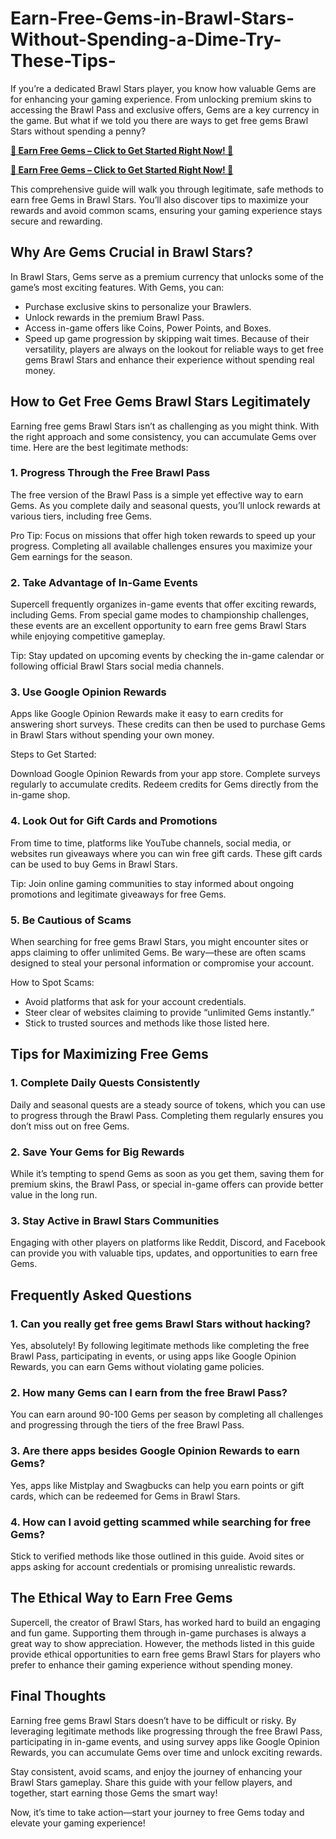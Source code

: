 # Earn-Free-Gems-in-Brawl-Stars-Without-Spending-a-Dime-Try-These-Tips-
If you’re a dedicated Brawl Stars player, you know how valuable Gems are for enhancing your gaming experience. From unlocking premium skins to accessing the Brawl Pass and exclusive offers, Gems are a key currency in the game. But what if we told you there are ways to get free gems Brawl Stars without spending a penny?

**[🔑 Earn Free Gems – Click to Get Started Right Now! 🎯](https://givxo.com/brawl-stars/)**

**[🔑 Earn Free Gems – Click to Get Started Right Now! 🎯](https://givxo.com/brawl-stars/)**

This comprehensive guide will walk you through legitimate, safe methods to earn free Gems in Brawl Stars. You’ll also discover tips to maximize your rewards and avoid common scams, ensuring your gaming experience stays secure and rewarding.

## Why Are Gems Crucial in Brawl Stars?
In Brawl Stars, Gems serve as a premium currency that unlocks some of the game’s most exciting features. With Gems, you can:

- Purchase exclusive skins to personalize your Brawlers.
- Unlock rewards in the premium Brawl Pass.
- Access in-game offers like Coins, Power Points, and Boxes.
- Speed up game progression by skipping wait times.
Because of their versatility, players are always on the lookout for reliable ways to get free gems Brawl Stars and enhance their experience without spending real money.

## How to Get Free Gems Brawl Stars Legitimately
Earning free gems Brawl Stars isn’t as challenging as you might think. With the right approach and some consistency, you can accumulate Gems over time. Here are the best legitimate methods:

### 1. Progress Through the Free Brawl Pass
The free version of the Brawl Pass is a simple yet effective way to earn Gems. As you complete daily and seasonal quests, you’ll unlock rewards at various tiers, including free Gems.

Pro Tip: Focus on missions that offer high token rewards to speed up your progress. Completing all available challenges ensures you maximize your Gem earnings for the season.

### 2. Take Advantage of In-Game Events
Supercell frequently organizes in-game events that offer exciting rewards, including Gems. From special game modes to championship challenges, these events are an excellent opportunity to earn free gems Brawl Stars while enjoying competitive gameplay.

Tip: Stay updated on upcoming events by checking the in-game calendar or following official Brawl Stars social media channels.

### 3. Use Google Opinion Rewards
Apps like Google Opinion Rewards make it easy to earn credits for answering short surveys. These credits can then be used to purchase Gems in Brawl Stars without spending your own money.

Steps to Get Started:

Download Google Opinion Rewards from your app store.
Complete surveys regularly to accumulate credits.
Redeem credits for Gems directly from the in-game shop.
### 4. Look Out for Gift Cards and Promotions
From time to time, platforms like YouTube channels, social media, or websites run giveaways where you can win free gift cards. These gift cards can be used to buy Gems in Brawl Stars.

Tip: Join online gaming communities to stay informed about ongoing promotions and legitimate giveaways for free Gems.

### 5. Be Cautious of Scams
When searching for free gems Brawl Stars, you might encounter sites or apps claiming to offer unlimited Gems. Be wary—these are often scams designed to steal your personal information or compromise your account.

How to Spot Scams:

- Avoid platforms that ask for your account credentials.
- Steer clear of websites claiming to provide “unlimited Gems instantly.”
- Stick to trusted sources and methods like those listed here.

## Tips for Maximizing Free Gems
### 1. Complete Daily Quests Consistently
Daily and seasonal quests are a steady source of tokens, which you can use to progress through the Brawl Pass. Completing them regularly ensures you don’t miss out on free Gems.

### 2. Save Your Gems for Big Rewards
While it’s tempting to spend Gems as soon as you get them, saving them for premium skins, the Brawl Pass, or special in-game offers can provide better value in the long run.

### 3. Stay Active in Brawl Stars Communities
Engaging with other players on platforms like Reddit, Discord, and Facebook can provide you with valuable tips, updates, and opportunities to earn free Gems.

## Frequently Asked Questions
### 1. Can you really get free gems Brawl Stars without hacking?
Yes, absolutely! By following legitimate methods like completing the free Brawl Pass, participating in events, or using apps like Google Opinion Rewards, you can earn Gems without violating game policies.

### 2. How many Gems can I earn from the free Brawl Pass?
You can earn around 90-100 Gems per season by completing all challenges and progressing through the tiers of the free Brawl Pass.

### 3. Are there apps besides Google Opinion Rewards to earn Gems?
Yes, apps like Mistplay and Swagbucks can help you earn points or gift cards, which can be redeemed for Gems in Brawl Stars.

### 4. How can I avoid getting scammed while searching for free Gems?
Stick to verified methods like those outlined in this guide. Avoid sites or apps asking for account credentials or promising unrealistic rewards.

## The Ethical Way to Earn Free Gems
Supercell, the creator of Brawl Stars, has worked hard to build an engaging and fun game. Supporting them through in-game purchases is always a great way to show appreciation. However, the methods listed in this guide provide ethical opportunities to earn free gems Brawl Stars for players who prefer to enhance their gaming experience without spending money.

## Final Thoughts
Earning free gems Brawl Stars doesn’t have to be difficult or risky. By leveraging legitimate methods like progressing through the free Brawl Pass, participating in in-game events, and using survey apps like Google Opinion Rewards, you can accumulate Gems over time and unlock exciting rewards.

Stay consistent, avoid scams, and enjoy the journey of enhancing your Brawl Stars gameplay. Share this guide with your fellow players, and together, start earning those Gems the smart way!

Now, it’s time to take action—start your journey to free Gems today and elevate your gaming experience!
